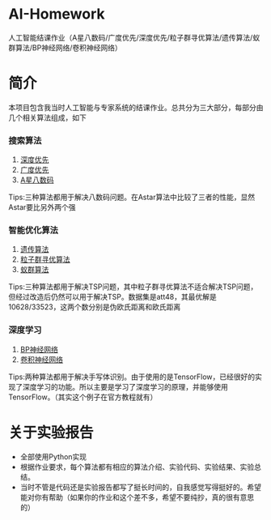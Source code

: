 # AI-Homework
人工智能结课作业（A星八数码/广度优先/深度优先/粒子群寻优算法/遗传算法/蚁群算法/BP神经网络/卷积神经网络）

# 简介

本项目包含我当时人工智能与专家系统的结课作业。总共分为三大部分，每部分由几个相关算法组成，如下

### 搜索算法

1. [深度优先](https://github.com/roadwide/AI-Homework/tree/master/Search%20Algorithms/DFS)
2. [广度优先](https://github.com/roadwide/AI-Homework/tree/master/Search%20Algorithms/BFS)
3. [A星八数码](https://github.com/roadwide/AI-Homework/tree/master/Search%20Algorithms/Astar)

Tips:三种算法都用于解决八数码问题。在Astar算法中比较了三者的性能，显然Astar要比另外两个强

### 智能优化算法

1. [遗传算法](https://github.com/roadwide/AI-Homework/tree/master/Intelligent%20Optimization%20Algorithm/GA)
2. [粒子群寻优算法](https://github.com/roadwide/AI-Homework/tree/master/Intelligent%20Optimization%20Algorithm/PSO)
3. [蚁群算法](https://github.com/roadwide/AI-Homework/tree/master/Intelligent%20Optimization%20Algorithm/ACO)

Tips:三种算法都用于解决TSP问题，其中粒子群寻优算法不适合解决TSP问题，但经过改造后仍然可以用于解决TSP。数据集是att48，其最优解是10628/33523，这两个数分别是伪欧氏距离和欧氏距离

### 深度学习

1. [BP神经网络](https://github.com/roadwide/AI-Homework/tree/master/Deep%20Learning/BP/)
2. [卷积神经网络](https://github.com/roadwide/AI-Homework/tree/master/Deep%20Learning/CNN)

Tips:两种算法都用于解决手写体识别。由于使用的是TensorFlow，已经很好的实现了深度学习的功能。所以主要是学习了深度学习的原理，并能够使用TensorFlow。（其实这个例子在官方教程就有）

# 关于实验报告

- 全部使用Python实现
- 根据作业要求，每个算法都有相应的算法介绍、实验代码、实验结果、实验总结。
- 当时不管是代码还是实验报告都写了挺长时间的，自我感觉写得挺好的。希望能对你有帮助（如果你的作业和这个差不多，希望不要纯抄，真的很有意思的）